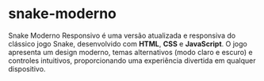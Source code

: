# snake-moderno
Snake Moderno Responsivo é uma versão atualizada e responsiva do clássico jogo Snake, desenvolvido com **HTML**, **CSS** e **JavaScript**. O jogo apresenta um design moderno, temas alternativos (modo claro e escuro) e controles intuitivos, proporcionando uma experiência divertida em qualquer dispositivo.
